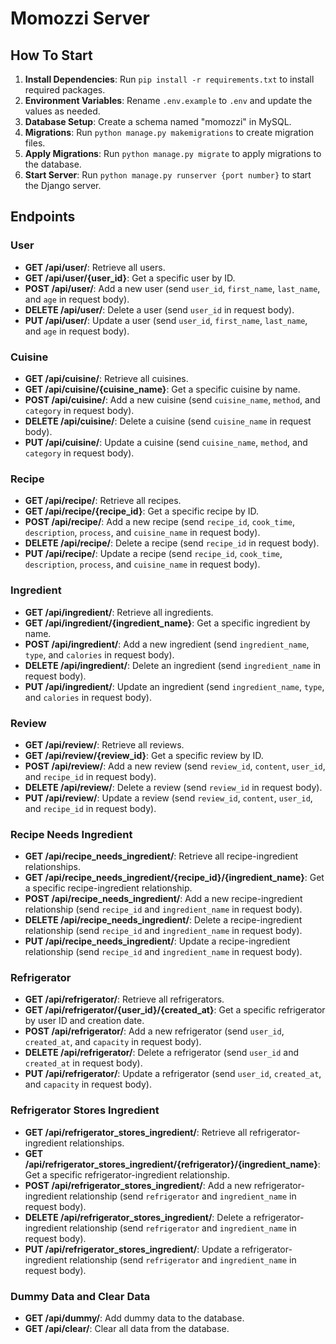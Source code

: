 # Momozzi Server

## How To Start

1. **Install Dependencies**: Run `pip install -r requirements.txt` to install required packages.
2. **Environment Variables**: Rename `.env.example` to `.env` and update the values as needed.
3. **Database Setup**: Create a schema named "momozzi" in MySQL.
4. **Migrations**: Run `python manage.py makemigrations` to create migration files.
5. **Apply Migrations**: Run `python manage.py migrate` to apply migrations to the database.
6. **Start Server**: Run `python manage.py runserver {port number}` to start the Django server.

## Endpoints

### User
- **GET /api/user/**: Retrieve all users.
- **GET /api/user/{user_id}**: Get a specific user by ID.
- **POST /api/user/**: Add a new user (send `user_id`, `first_name`, `last_name`, and `age` in request body).
- **DELETE /api/user/**: Delete a user (send `user_id` in request body).
- **PUT /api/user/**: Update a user (send `user_id`, `first_name`, `last_name`, and `age` in request body).

### Cuisine
- **GET /api/cuisine/**: Retrieve all cuisines.
- **GET /api/cuisine/{cuisine_name}**: Get a specific cuisine by name.
- **POST /api/cuisine/**: Add a new cuisine (send `cuisine_name`, `method`, and `category` in request body).
- **DELETE /api/cuisine/**: Delete a cuisine (send `cuisine_name` in request body).
- **PUT /api/cuisine/**: Update a cuisine (send `cuisine_name`, `method`, and `category` in request body).

### Recipe
- **GET /api/recipe/**: Retrieve all recipes.
- **GET /api/recipe/{recipe_id}**: Get a specific recipe by ID.
- **POST /api/recipe/**: Add a new recipe (send `recipe_id`, `cook_time`, `description`, `process`, and `cuisine_name` in request body).
- **DELETE /api/recipe/**: Delete a recipe (send `recipe_id` in request body).
- **PUT /api/recipe/**: Update a recipe (send `recipe_id`, `cook_time`, `description`, `process`, and `cuisine_name` in request body).

### Ingredient
- **GET /api/ingredient/**: Retrieve all ingredients.
- **GET /api/ingredient/{ingredient_name}**: Get a specific ingredient by name.
- **POST /api/ingredient/**: Add a new ingredient (send `ingredient_name`, `type`, and `calories` in request body).
- **DELETE /api/ingredient/**: Delete an ingredient (send `ingredient_name` in request body).
- **PUT /api/ingredient/**: Update an ingredient (send `ingredient_name`, `type`, and `calories` in request body).

### Review
- **GET /api/review/**: Retrieve all reviews.
- **GET /api/review/{review_id}**: Get a specific review by ID.
- **POST /api/review/**: Add a new review (send `review_id`, `content`, `user_id`, and `recipe_id` in request body).
- **DELETE /api/review/**: Delete a review (send `review_id` in request body).
- **PUT /api/review/**: Update a review (send `review_id`, `content`, `user_id`, and `recipe_id` in request body).

### Recipe Needs Ingredient
- **GET /api/recipe_needs_ingredient/**: Retrieve all recipe-ingredient relationships.
- **GET /api/recipe_needs_ingredient/{recipe_id}/{ingredient_name}**: Get a specific recipe-ingredient relationship.
- **POST /api/recipe_needs_ingredient/**: Add a new recipe-ingredient relationship (send `recipe_id` and `ingredient_name` in request body).
- **DELETE /api/recipe_needs_ingredient/**: Delete a recipe-ingredient relationship (send `recipe_id` and `ingredient_name` in request body).
- **PUT /api/recipe_needs_ingredient/**: Update a recipe-ingredient relationship (send `recipe_id` and `ingredient_name` in request body).

### Refrigerator
- **GET /api/refrigerator/**: Retrieve all refrigerators.
- **GET /api/refrigerator/{user_id}/{created_at}**: Get a specific refrigerator by user ID and creation date.
- **POST /api/refrigerator/**: Add a new refrigerator (send `user_id`, `created_at`, and `capacity` in request body).
- **DELETE /api/refrigerator/**: Delete a refrigerator (send `user_id` and `created_at` in request body).
- **PUT /api/refrigerator/**: Update a refrigerator (send `user_id`, `created_at`, and `capacity` in request body).

### Refrigerator Stores Ingredient
- **GET /api/refrigerator_stores_ingredient/**: Retrieve all refrigerator-ingredient relationships.
- **GET /api/refrigerator_stores_ingredient/{refrigerator}/{ingredient_name}**: Get a specific refrigerator-ingredient relationship.
- **POST /api/refrigerator_stores_ingredient/**: Add a new refrigerator-ingredient relationship (send `refrigerator` and `ingredient_name` in request body).
- **DELETE /api/refrigerator_stores_ingredient/**: Delete a refrigerator-ingredient relationship (send `refrigerator` and `ingredient_name` in request body).
- **PUT /api/refrigerator_stores_ingredient/**: Update a refrigerator-ingredient relationship (send `refrigerator` and `ingredient_name` in request body).

### Dummy Data and Clear Data
- **GET /api/dummy/**: Add dummy data to the database.
- **GET /api/clear/**: Clear all data from the database.
